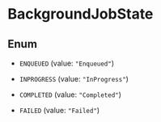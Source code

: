 

# BackgroundJobState

## Enum


* `ENQUEUED` (value: `"Enqueued"`)

* `INPROGRESS` (value: `"InProgress"`)

* `COMPLETED` (value: `"Completed"`)

* `FAILED` (value: `"Failed"`)



